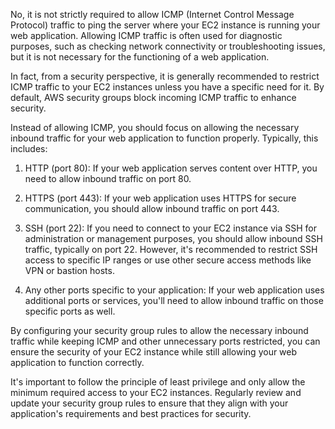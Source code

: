 No, it is not strictly required to allow ICMP (Internet Control Message Protocol) traffic to ping the server where your EC2 instance is running your web application. Allowing ICMP traffic is often used for diagnostic purposes, such as checking network connectivity or troubleshooting issues, but it is not necessary for the functioning of a web application.

In fact, from a security perspective, it is generally recommended to restrict ICMP traffic to your EC2 instances unless you have a specific need for it. By default, AWS security groups block incoming ICMP traffic to enhance security.

Instead of allowing ICMP, you should focus on allowing the necessary inbound traffic for your web application to function properly. Typically, this includes:

1. HTTP (port 80): If your web application serves content over HTTP, you need to allow inbound traffic on port 80.

2. HTTPS (port 443): If your web application uses HTTPS for secure communication, you should allow inbound traffic on port 443.

3. SSH (port 22): If you need to connect to your EC2 instance via SSH for administration or management purposes, you should allow inbound SSH traffic, typically on port 22. However, it's recommended to restrict SSH access to specific IP ranges or use other secure access methods like VPN or bastion hosts.

4. Any other ports specific to your application: If your web application uses additional ports or services, you'll need to allow inbound traffic on those specific ports as well.

By configuring your security group rules to allow the necessary inbound traffic while keeping ICMP and other unnecessary ports restricted, you can ensure the security of your EC2 instance while still allowing your web application to function correctly.

It's important to follow the principle of least privilege and only allow the minimum required access to your EC2 instances. Regularly review and update your security group rules to ensure that they align with your application's requirements and best practices for security.

